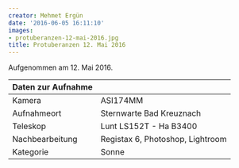 ```yaml
---
creator: Mehmet Ergün
date: '2016-06-05 16:11:10'
images:
- protuberanzen-12-mai-2016.jpg
title: Protuberanzen 12. Mai 2016
---
```

Aufgenommen am 12. Mai 2016.

| Daten zur Aufnahme | |
| - | - |
| Kamera | ASI174MM |
| Aufnahmeort | Sternwarte Bad Kreuznach |
| Teleskop | Lunt LS152T - Ha B3400 |
| Nachbearbeitung | Registax 6, Photoshop, Lightroom |
| Kategorie | Sonne |
